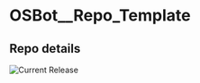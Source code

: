 # OSBot__Repo_Template

## Repo details

![Current Release](https://img.shields.io/badge/release-v0.14.21-blue)
